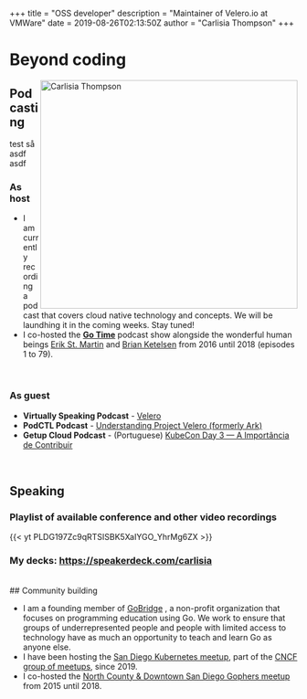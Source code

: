 +++
title = "OSS developer"
description = "Maintainer of Velero.io at VMWare"
date = 2019-08-26T02:13:50Z
author = "Carlisia Thompson"
+++
# Beyond coding
<img src="/images/headshot-small.jpg" alt="Carlisia Thompson" title="Carlisia Thompson" width="450" height="400" align="right"/>

## Podcasting

test så asdf asdf
### As host

* I am currently recording a podcast that covers cloud native technology and concepts. We will be laundhing it in the coming weeks. Stay tuned!
* I co-hosted the **[Go Time](https://changelog.com/gotime)** podcast show alongside the wonderful human beings [Erik St. Martin](https://twitter.com/erikstmartin) and [Brian Ketelsen](https://twitter.com/bketelsen) from 2016 until 2018 (episodes 1 to 79).
</br>

### As guest

* <b>Virtually Speaking Podcast</b> - [Velero](https://blogs.vmware.com/virtualblocks/2019/08/02/vspeaking-podcast-velero/)
* <b>PodCTL Podcast</b> - [Understanding Project Velero (formerly Ark)](http://podcast.podctl.com/110399/986641-understanding-project-velero-formerly-ark/)
* <b>Getup Cloud Podcast</b> - (Portuguese) [KubeCon Day 3 — A Importância de Contribuir](https://blog.getupcloud.com/kubicast-21-ba50753c7b80)

</br>

## Speaking

### Playlist of available conference and other video recordings

{{< yt PLDG197Zc9qRTSISBK5XaIYGO_YhrMg6ZX >}}

### My decks: https://speakerdeck.com/carlisia
</br>
## Community building

* I am a founding member of <a href="http://golangbridge.org" target="_blank" title="gobridge">GoBridge</a> , a non-profit organization that focuses on programming education using Go. We work to ensure that groups of underrepresented people and people with limited access to technology have as much an opportunity to teach and learn Go as anyone else.</br>
* I have been hosting the <a href="http://www.meetup.com/San-Diego-Kubernetes-Meetup/" target="_blank" title="San Diego Kubernetes Meetup">San Diego Kubernetes meetup</a>, part of the <a href="https://www.meetup.com/pro/cncf/" target="_blank" title="CNCF Meetup">CNCF group of meetups</a>, since 2019.</br>
* I co-hosted the <a href="http://www.meetup.com/sdgophers/" target="_blank" title="sdgophers">North County & Downtown San Diego Gophers meetup</a> from 2015 until 2018. </br>
